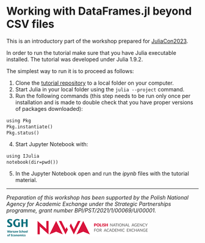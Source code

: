 # Working with DataFrames.jl beyond CSV files

This is an introductory part of the workshop
prepared for [JuliaCon2023](https://juliacon.org/2023/).

In order to run the tutorial make sure that you have Julia executable installed.
The tutorial was developed under Julia 1.9.2.

The simplest way to run it is to proceed as follows:
1. Clone the
   [tutorial repository](https://github.com/bkamins/JuliaCon2023-Tutorial)
   to a local folder on your computer.
2. Start Julia in your local folder using the `julia --project` command.
3. Run the following commands (this step needs to be run only once per installation and is made to double check that you have proper versions of packages downloaded):
```
using Pkg
Pkg.instantiate()
Pkg.status()
```
4. Start Jupyter Notebook with:
```
using IJulia
notebook(dir=pwd())
```
5. In the Jupyter Notebook open and run the *ipynb* files with the tutorial material.

---

*Preparation of this workshop has been supported by the Polish National Agency for Academic Exchange under the Strategic Partnerships programme, grant number BPI/PST/2021/1/00069/U/00001.*

![SGH & NAWA](logo.png)
